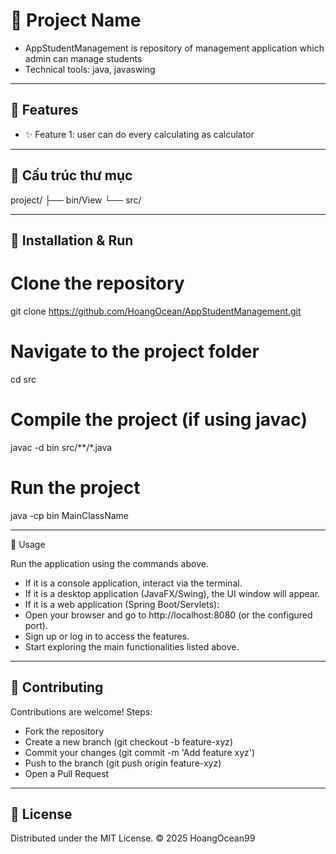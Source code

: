 # 🎯 Project Name

- AppStudentManagement is repository of management application which admin can manage students
- Technical tools: java, javaswing

---

## 🚀 Features
- ✨ Feature 1: user can do every calculating as calculator

---

## 📂 Cấu trúc thư mục
project/
├── bin/View
└── src/

---

## 🔧 Installation & Run
# Clone the repository
git clone https://github.com/HoangOcean/AppStudentManagement.git

# Navigate to the project folder
cd src

# Compile the project (if using javac)
javac -d bin src/**/*.java

# Run the project
java -cp bin MainClassName


---

📖 Usage

Run the application using the commands above.
- If it is a console application, interact via the terminal.
- If it is a desktop application (JavaFX/Swing), the UI window will appear.
- If it is a web application (Spring Boot/Servlets):
- Open your browser and go to http://localhost:8080 (or the configured port).
- Sign up or log in to access the features.
- Start exploring the main functionalities listed above.

---

## 🤝 Contributing
Contributions are welcome!
Steps:
  - Fork the repository
  - Create a new branch (git checkout -b feature-xyz)
  - Commit your changes (git commit -m 'Add feature xyz')
  - Push to the branch (git push origin feature-xyz)
  - Open a Pull Request

---

## 📜 License

Distributed under the MIT
 License.
© 2025 HoangOcean99
